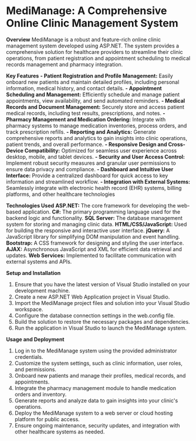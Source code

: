 # MediManage: A Comprehensive Online Clinic Management System
**Overview**
MediManage is a robust and feature-rich online clinic management system developed using ASP.NET. The system provides a comprehensive solution for healthcare providers to streamline their clinic operations, from patient registration and appointment scheduling to medical records management and pharmacy integration.

**Key Features**
**- Patient Registration and Profile Management:** Easily onboard new patients and maintain detailed profiles, including personal information, medical history, and contact details.
**- Appointment Scheduling and Management:** Efficiently schedule and manage patient appointments, view availability, and send automated reminders.
**- Medical Records and Document Management:** Securely store and access patient medical records, including test results, prescriptions, and notes.
**- Pharmacy Management and Medication Ordering:** Integrate with pharmacy systems to manage medication inventories, process orders, and track prescription refills.
**- Reporting and Analytics:** Generate comprehensive reports and analytics to gain insights into clinic operations, patient trends, and overall performance.
**- Responsive Design and Cross-Device Compatibility:** Optimized for seamless user experience across desktop, mobile, and tablet devices.
**- Security and User Access Control:** Implement robust security measures and granular user permissions to ensure data privacy and compliance.
**- Dashboard and Intuitive User Interface:** Provide a centralized dashboard for quick access to key information and streamlined workflow.
**- Integration with External Systems:** Seamlessly integrate with electronic health record (EHR) systems, billing platforms, and other healthcare technologies

**Technologies Used**
**ASP.NET:** The core framework for developing the web-based application.
**C#:** The primary programming language used for the backend logic and functionality.
**SQL Server:** The database management system for storing and managing clinic data.
**HTML/CSS/JavaScript:** Used for building the responsive and interactive user interface.
**jQuery:** A JavaScript library for simplifying DOM manipulation and event handling.
**Bootstrap:** A CSS framework for designing and styling the user interface.
**AJAX:** Asynchronous JavaScript and XML for efficient data retrieval and updates.
**Web Services:** Implemented to facilitate communication with external systems and APIs.

**Setup and Installation**
1. Ensure that you have the latest version of Visual Studio installed on your development machine.
2. Create a new ASP.NET Web Application project in Visual Studio.
3. Import the MediManage project files and solution into your Visual Studio workspace.
4. Configure the database connection settings in the web.config file.
5. Build the solution to restore the necessary packages and dependencies.
6. Run the application in Visual Studio to launch the MediManage system.
   
**Usage and Deployment**
1. Log in to the MediManage system using the provided administrator credentials.
2. Customize the system settings, such as clinic information, user roles, and permissions.
3. Onboard new patients and manage their profiles, medical records, and appointments.
4. Integrate the pharmacy management module to handle medication orders and inventory.
5. Generate reports and analyze data to gain insights into your clinic's operations.
6. Deploy the MediManage system to a web server or cloud hosting platform for public access.
7. Ensure ongoing maintenance, security updates, and integration with other healthcare systems as needed.
